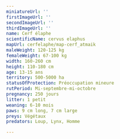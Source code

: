```yaml
---
miniatureUrl: ''
firstImageUrl: ''
secondImageUrl: ''
thirdImageUrl: ''
name: Cerf élaphe
scientificName: cervus elaphus
mapUrl: cerfelaphe/map-cerf_atmaik
maleWeight: 120-125 kg
femaleWeight: 67-100 kg
width: 160-260 cm
height: 110-180 cm
age: 13-15 ans
territory: 500-5000 ha
statusOfProtection: Préoccupation mineure
rutPeriod: Mi-septembre-mi-octobre
pregnancy: 250 jours
litter: 1 petit
weaning: 6-10 mois
paws: 9 cm long, 7 cm large
preys: Végétaux
predators: Loup, Lynx, Homme

---
```

